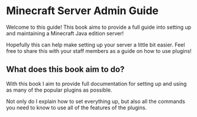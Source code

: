 # Minecraft Server Admin Guide

Welcome to this guide! This book aims to provide a full guide into setting up
and maintaining a Minecraft Java edition server!

Hopefully this can help make setting up your server a little bit easier. Feel
free to share this with your staff members as a guide on how to use plugins!

## What does this book aim to do?

With this book I aim to provide full documentation for setting up and using
as many of the popular plugins as possible.

Not only do I explain how to set everything up, but also all the commands you
need to know to use all of the features of the plugins.

